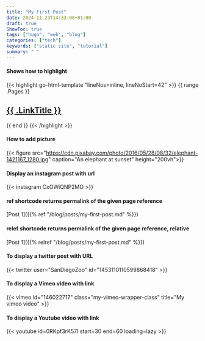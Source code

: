```yaml
---
title: "My First Post"
date: 2024-11-23T14:33:08+01:00
draft: true
ShowToc: true
tags: ["hugo", "web", "blog"]
categories: ["tech"]
keywords: ["static site", "tutorial"]
summary: " "
---
```


#### Shows how to highlight 

{{< highlight go-html-template "lineNos=inline, lineNoStart=42" >}}
{{ range .Pages }}
  <h2><a href="{{ .RelPermalink }}">{{ .LinkTitle }}</a></h2>
{{ end }}
{{< /highlight >}}

#### How to add picture
{{< figure src="https://cdn.pixabay.com/photo/2016/05/28/08/32/elephant-1421167_1280.jpg" caption="An elephant at sunset" height="200vh">}}


#### Display an instagram post with url
<!-- https://www.instagram.com/p/CxOWiQNP2MO/ -->
{{< instagram CxOWiQNP2MO >}}

#### ref shortcode returns permalink of the given page reference
[Post 1]({{% ref "/blog/posts/my-first-post.md" %}})

#### relef shortcode returns permalink of the given page reference, relative
[Post 1]({{% relref "/blog/posts/my-first-post.md" %}})

#### To display a twitter post with URL
<!-- https://x.com/SanDiegoZoo/status/1453110110599868418 -->
{{< twitter user="SanDiegoZoo" id="1453110110599868418" >}}

#### To display a Vimeo video with link
<!-- https://vimeo.com/channels/staffpicks/55073825 -->
{{< vimeo id="146022717" class="my-vimeo-wrapper-class" title="My vimeo video" >}}

#### To display a Youtube video with link
<!-- https://www.youtube.com/watch?v=0RKpf3rK57I -->
{{< youtube id=0RKpf3rK57I start=30 end=60 loading=lazy >}}